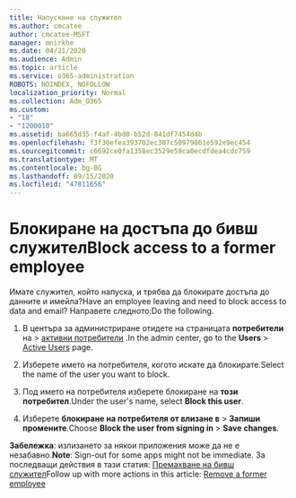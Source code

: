 ```yaml
---
title: Напускане на служител
ms.author: cmcatee
author: cmcatee-MSFT
manager: mnirkhe
ms.date: 04/21/2020
ms.audience: Admin
ms.topic: article
ms.service: o365-administration
ROBOTS: NOINDEX, NOFOLLOW
localization_priority: Normal
ms.collection: Adm_O365
ms.custom:
- "18"
- "1200010"
ms.assetid: ba665d35-f4af-4bd0-b52d-841df7454d4b
ms.openlocfilehash: f3f30efea393702ec387c50979861e592e9ec454
ms.sourcegitcommit: c6692ce0fa1358ec3529e59ca0ecdfdea4cdc759
ms.translationtype: MT
ms.contentlocale: bg-BG
ms.lasthandoff: 09/15/2020
ms.locfileid: "47811656"
---
```

# <a name="block-access-to-a-former-employee"></a><span data-ttu-id="cde49-102">Блокиране на достъпа до бивш служител</span><span class="sxs-lookup"><span data-stu-id="cde49-102">Block access to a former employee</span></span>

<span data-ttu-id="cde49-103">Имате служител, който напуска, и трябва да блокирате достъпа до данните и имейла?</span><span class="sxs-lookup"><span data-stu-id="cde49-103">Have an employee leaving and need to block access to data and email?</span></span> <span data-ttu-id="cde49-104">Направете следното:</span><span class="sxs-lookup"><span data-stu-id="cde49-104">Do the following.</span></span>
  
1. <span data-ttu-id="cde49-105">В центъра за администриране отидете на страницата **потребители** на \> [активни потребители](https://go.microsoft.com/fwlink/p/?linkid=834822) .</span><span class="sxs-lookup"><span data-stu-id="cde49-105">In the admin center, go to the **Users** \> [Active Users](https://go.microsoft.com/fwlink/p/?linkid=834822) page.</span></span>

2. <span data-ttu-id="cde49-106">Изберете името на потребителя, когото искате да блокирате.</span><span class="sxs-lookup"><span data-stu-id="cde49-106">Select the name of the user you want to block.</span></span>

3. <span data-ttu-id="cde49-107">Под името на потребителя изберете блокиране на **този потребител**.</span><span class="sxs-lookup"><span data-stu-id="cde49-107">Under the user's name, select **Block this user**.</span></span>

4. <span data-ttu-id="cde49-108">Изберете **блокиране на потребителя от влизане в** \> **Запиши промените**.</span><span class="sxs-lookup"><span data-stu-id="cde49-108">Choose **Block the user from signing in** \> **Save changes**.</span></span>

<span data-ttu-id="cde49-109">**Забележка**: излизането за някои приложения може да не е незабавно.</span><span class="sxs-lookup"><span data-stu-id="cde49-109">**Note**: Sign-out for some apps might not be immediate.</span></span> <span data-ttu-id="cde49-110">За последващи действия в тази статия: [Премахване на бивш служител](https://docs.microsoft.com/microsoft-365/admin/add-users/remove-former-employee)</span><span class="sxs-lookup"><span data-stu-id="cde49-110">Follow up with more actions in this article: [Remove a former employee](https://docs.microsoft.com/microsoft-365/admin/add-users/remove-former-employee)</span></span>